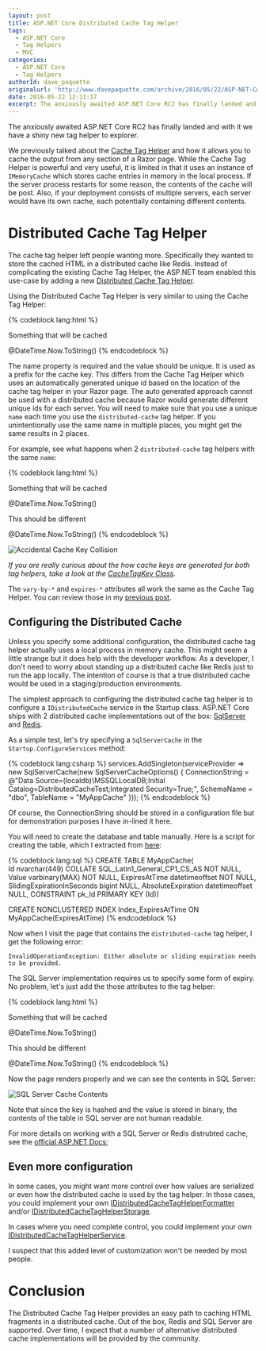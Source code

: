 ```yaml
---
layout: post
title: ASP.NET Core Distributed Cache Tag Helper
tags:
  - ASP.NET Core
  - Tag Helpers
  - MVC
categories:
  - ASP.NET Core
  - Tag Helpers
authorId: dave_paquette
originalurl: 'http://www.davepaquette.com/archive/2016/05/22/ASP-NET-Core-Distributed-Cache-Tag-Helper.aspx'
date: 2016-05-22 12:11:17
excerpt: The anxiously awaited ASP.NET Core RC2 has finally landed and with it we have a shiny new tag helper to explorer. In this post we will explore the new Distributed Cache tag helper and how it differs from the already existing Cache tag helper.
---
```


The anxiously awaited ASP.NET Core RC2 has finally landed and with it we have a shiny new tag helper to explorer.

We previously talked about the [Cache Tag Helper](http://www.davepaquette.com/archive/2015/06/03/mvc-6-cache-tag-helper.aspx) and how it allows you to cache the output from any section of a Razor page. While the Cache Tag Helper is powerful and very useful, it is limited in that it uses an instance of `IMemoryCache` which stores cache entries in memory in the local process. If the server process restarts for some reason, the contents of the cache will be post. Also, if your deployment consists of multiple servers, each server would have its own cache, each potentially containing different contents.

# Distributed Cache Tag Helper

The cache tag helper left people wanting more. Specifically they wanted to store the cached HTML in a distributed cache like Redis. Instead of complicating the existing Cache Tag Helper, the ASP.NET team enabled this use-case by adding a new [Distributed Cache Tag Helper](https://github.com/aspnet/Mvc/blob/dev/src/Microsoft.AspNetCore.Mvc.TagHelpers/DistributedCacheTagHelper.cs).

Using the Distributed Cache Tag Helper is very similar to using the Cache Tag Helper:

{% codeblock lang:html %}
<distributed-cache name="MyCache">
    <p>Something that will be cached</p>
    @DateTime.Now.ToString()
</distributed-cache>
{% endcodeblock %}

The name property is required and the value should be unique. It is used as a prefix for the cache key. This differs from the Cache Tag Helper which uses an automatically generated unique id based on the location of the cache tag helper in your Razor page. The auto generated approach cannot be used with a distributed cache because Razor would generate different unique ids for each server. You will need to make sure that you use a unique `name` each time you use the `distributed-cache` tag helper. If you unintentionally use the same name in multiple places, you might get the same results in 2 places.

For example, see what happens when 2 `distributed-cache` tag helpers with the same `name`:

{% codeblock lang:html %}
<distributed-cache name="MyCache">
    <p>Something that will be cached</p>
    @DateTime.Now.ToString()
</distributed-cache>

<distributed-cache name="MyCache">
    <p>This should be different</p>
    @DateTime.Now.ToString()
</distributed-cache>
{% endcodeblock %}

![Accidental Cache Key Collision](http://www.davepaquette.com/images/distributed-cache-key-collision.png)

_If you are really curious about the how cache keys are generated for both tag helpers, take a look at the [CacheTagKey Class](https://github.com/aspnet/Mvc/blob/dev/src/Microsoft.AspNetCore.Mvc.TagHelpers/Cache/CacheTagKey.cs)._

The `vary-by-*` and `expires-*` attributes all work the same as the Cache Tag Helper. You can review those in my [previous post](http://www.davepaquette.com/archive/2015/06/03/mvc-6-cache-tag-helper.aspx).

## Configuring the Distributed Cache

Unless you specify some additional configuration, the distributed cache tag helper actually uses a local process in memory cache. This might seem a little strange but it does help with the developer workflow. As a developer, I don't need to worry about standing up a distributed cache like Redis just to run the app locally. The intention of course is that a true distributed cache would be used in a staging/production environments.

The simplest approach to configuring the distributed cache tag helper is to configure a `IDistributedCache` service in the Startup class. ASP.NET Core ships with 2 distributed cache implementations out of the box: [SqlServer](https://github.com/aspnet/Caching/blob/dev/src/Microsoft.Extensions.Caching.SqlServer/SqlServerCache.cs) and [Redis](https://github.com/aspnet/Caching/blob/dev/src/Microsoft.Extensions.Caching.Redis/RedisCache.cs).

As a simple test, let's try specifying a `SqlServerCache` in the `Startup.ConfigureServices` method:

{% codeblock lang:csharp %}
services.AddSingleton<IDistributedCache>(serviceProvider =>
    new SqlServerCache(new SqlServerCacheOptions()
    {
        ConnectionString = @"Data Source=(localdb)\MSSQLLocalDB;Initial Catalog=DistributedCacheTest;Integrated Security=True;",
        SchemaName = "dbo",
        TableName = "MyAppCache"
    }));
{% endcodeblock %}

Of course, the ConnectionString should be stored in a configuration file but for demonstration purposes I have in-lined it here.

You will need to create the database and table manually. Here is a script for creating the table, which I extracted from [here](https://github.com/aspnet/Caching/blob/dev/src/Microsoft.Extensions.Caching.SqlServer/SqlQueries.cs):

{% codeblock lang:sql %}
CREATE TABLE MyAppCache(            
	Id nvarchar(449) COLLATE SQL_Latin1_General_CP1_CS_AS NOT NULL,
	Value varbinary(MAX) NOT NULL,
	ExpiresAtTime datetimeoffset NOT NULL,
	SlidingExpirationInSeconds bigint NULL,
	AbsoluteExpiration datetimeoffset NULL,
	CONSTRAINT pk_Id PRIMARY KEY (Id))

CREATE NONCLUSTERED INDEX Index_ExpiresAtTime ON MyAppCache(ExpiresAtTime)
{% endcodeblock %}

Now when I visit the page that contains the `distributed-cache` tag helper, I get the following error:

`InvalidOperationException: Either absolute or sliding expiration needs to be provided.`

The SQL Server implementation requires us to specify some form of expiry. No problem, let's just add the those attributes to the tag helper:

{% codeblock lang:html %}
<distributed-cache name="MyCacheItem1" expires-after="TimeSpan.FromHours(1)">
    <p>Something that will be cached</p>
    @DateTime.Now.ToString()
</distributed-cache>


<distributed-cache name="MyCacheItem2" expires-sliding="TimeSpan.FromMinutes(30)">
    <p>This should be different</p>
    @DateTime.Now.ToString()
</distributed-cache>
{% endcodeblock %}

Now the page renders properly and we can see the contents in SQL Server:

![SQL Server Cache Contents](http://www.davepaquette.com/images/sql-server-cache-contents.png)

Note that since the key is hashed and the value is stored in binary, the contents of the table in SQL server are not human readable.

For more details on working with a SQL Server or Redis distrubted cache, see the [official ASP.NET Docs](https://docs.asp.net/en/latest/performance/caching/distributed.html);

## Even more configuration

 In some cases, you might want more control over how values are serialized or even how the distributed cache is used by the tag helper. In those cases, you could implement your own [IDistributedCacheTagHelperFormatter](https://github.com/aspnet/Mvc/blob/dev/src/Microsoft.AspNetCore.Mvc.TagHelpers/Cache/IDistributedCacheTagHelperFormatter.cs) and/or [IDistributedCacheTagHelperStorage](https://github.com/aspnet/Mvc/blob/dev/src/Microsoft.AspNetCore.Mvc.TagHelpers/Cache/IDistributedCacheTagHelperStorage.cs).

 In cases where you need complete control, you could implement your own [IDistributedCacheTagHelperService](https://github.com/aspnet/Mvc/blob/dev/src/Microsoft.AspNetCore.Mvc.TagHelpers/Cache/IDistributedCacheTagHelperService.cs).

 I suspect that this added level of customization won't be needed by most people.

 # Conclusion

 The Distributed Cache Tag Helper provides an easy path to caching HTML fragments in a distributed cache. Out of the box, Redis and SQL Server are supported. Over time, I expect that a number of alternative distributed cache implementations will be provided by the community.
